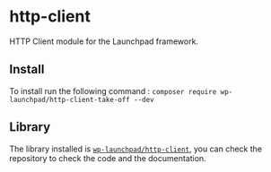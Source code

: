 # http-client
HTTP Client module for the Launchpad framework.

## Install
To install run the following command : `composer require wp-launchpad/http-client-take-off --dev`

## Library
The library installed is [`wp-launchpad/http-client`](https://github.com/wp-launchpad/http-client), you can check the repository to check the code and the documentation.